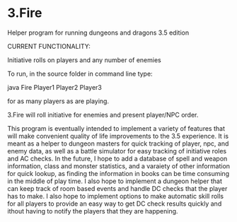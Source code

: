 # 3.Fire
Helper program for running dungeons and dragons 3.5 edition

CURRENT FUNCTIONALITY:

Initiative rolls on players and any number of enemies

To run, in the source folder in command line type:

java Fire Player1 Player2 Player3

for as many players as are playing.

3.Fire will roll initiative for enemies and present player/NPC order.

This program is eventually intended to implement a variety of features that will make convenient quality of life improvements to the 3.5 experience.  It is meant as a helper to dungeon masters for quick tracking of player, npc, and enemy data, as well as a battle simulator for easy tracking of initiative roles and AC checks.  In the future, I hope to add a database of spell and weapon information, class and monster statistics, and a varaiety of other information for quick lookup, as finding the information in books can be time consuming in the middle of play time.  I also hope to implement a dungeon helper that can keep track of room based events and handle DC checks that the player has to make.  I also hope to implement options to make automatic skill rolls for all players to provide an easy way to get DC check results quickly and ithout having to notify the players that they are happening.
